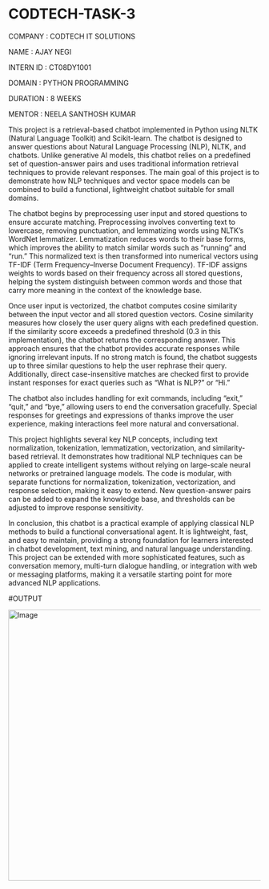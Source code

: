 # CODTECH-TASK-3

COMPANY : CODTECH IT SOLUTIONS

NAME : AJAY NEGI

INTERN ID : CT08DY1001

DOMAIN : PYTHON PROGRAMMING

DURATION : 8 WEEKS

MENTOR : NEELA SANTHOSH KUMAR

This project is a retrieval-based chatbot implemented in Python using NLTK (Natural Language Toolkit) and Scikit-learn. The chatbot is designed to answer questions about Natural Language Processing (NLP), NLTK, and chatbots. Unlike generative AI models, this chatbot relies on a predefined set of question-answer pairs and uses traditional information retrieval techniques to provide relevant responses. The main goal of this project is to demonstrate how NLP techniques and vector space models can be combined to build a functional, lightweight chatbot suitable for small domains.

The chatbot begins by preprocessing user input and stored questions to ensure accurate matching. Preprocessing involves converting text to lowercase, removing punctuation, and lemmatizing words using NLTK’s WordNet lemmatizer. Lemmatization reduces words to their base forms, which improves the ability to match similar words such as “running” and “run.” This normalized text is then transformed into numerical vectors using TF-IDF (Term Frequency–Inverse Document Frequency). TF-IDF assigns weights to words based on their frequency across all stored questions, helping the system distinguish between common words and those that carry more meaning in the context of the knowledge base.

Once user input is vectorized, the chatbot computes cosine similarity between the input vector and all stored question vectors. Cosine similarity measures how closely the user query aligns with each predefined question. If the similarity score exceeds a predefined threshold (0.3 in this implementation), the chatbot returns the corresponding answer. This approach ensures that the chatbot provides accurate responses while ignoring irrelevant inputs. If no strong match is found, the chatbot suggests up to three similar questions to help the user rephrase their query. Additionally, direct case-insensitive matches are checked first to provide instant responses for exact queries such as “What is NLP?” or “Hi.”

The chatbot also includes handling for exit commands, including “exit,” “quit,” and “bye,” allowing users to end the conversation gracefully. Special responses for greetings and expressions of thanks improve the user experience, making interactions feel more natural and conversational.

This project highlights several key NLP concepts, including text normalization, tokenization, lemmatization, vectorization, and similarity-based retrieval. It demonstrates how traditional NLP techniques can be applied to create intelligent systems without relying on large-scale neural networks or pretrained language models. The code is modular, with separate functions for normalization, tokenization, vectorization, and response selection, making it easy to extend. New question-answer pairs can be added to expand the knowledge base, and thresholds can be adjusted to improve response sensitivity.

In conclusion, this chatbot is a practical example of applying classical NLP methods to build a functional conversational agent. It is lightweight, fast, and easy to maintain, providing a strong foundation for learners interested in chatbot development, text mining, and natural language understanding. This project can be extended with more sophisticated features, such as conversation memory, multi-turn dialogue handling, or integration with web or messaging platforms, making it a versatile starting point for more advanced NLP applications.

#OUTPUT

<img width="960" height="540" alt="Image" src="https://github.com/user-attachments/assets/d41be412-f12b-4eef-8e1d-e6bf168caa4e" />

